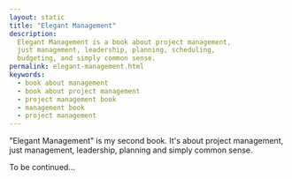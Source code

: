 ```yaml
---
layout: static
title: "Elegant Management"
description:
  Elegant Management is a book about project management,
  just management, leadership, planning, scheduling,
  budgeting, and simply common sense.
permalink: elegant-management.html
keywords:
  - book about management
  - book about project management
  - project management book
  - management book
  - project management
---
```


"Elegant Management" is my second book. It's about project
management, just management, leadership, planning and simply
common sense.

<!--more-->

To be continued...
